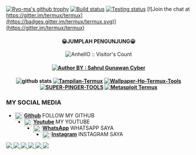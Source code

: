 [![Ryo-ma's github trophy](https://github-profile-trophy.vercel.app/?username=Bang-Sahrul-Gunawan-Cyber&row=1)](https://github.com/Bang-Sahrul-Gunawan-Cyber/github-profile-trophy)
[![Build status](https://github.com/termux/termux-app/workflows/Build/badge.svg)](https://github.com/termux/termux-app/actions)
[![Testing status](https://github.com/termux/termux-app/workflows/Unit%20tests/badge.svg)](https://github.com/termux/termux-app/actions)
[![Join the chat at https://gitter.im/termux/termux](https://badges.gitter.im/termux/termux.svg)](https://gitter.im/termux/termux)
<h4 align="center">😀JUMPLAH PENGUNJUNG😀</h4>

<p align="center"><img src="https://profile-counter.glitch.me/{Bang-Sahrul-Gunawan-Cyber}/count.svg" alt="AnhellO :: Visitor's Count" /></p>

<h4 align="center">
<a href="#"><img title="Author BY : Sahrul Gunawan Cyber" src="https://img.shields.io/badge/AUTHOR%20BY-SAHRUL~%20GUNAWAN-yellow?colorA=%23ff0000&colorB=%23FFFF00&style=for-the-badge"></a> 
<h4 align="center">
</a>

![github stats](https://github-readme-stats.vercel.app/api?username=Bang-Sahrul-Gunawan-Cyber&show_icons=true&theme=dark)
<a href="https://github.com/Bang-Sahrul-Gunawan-Cyber/Tampilan-Termux"><img title="Tampilan-Termux" src="https://github-readme-stats.vercel.app/api/pin/?username=Bang-Sahrul-Gunawan-Cyber&repo=Tampilan-Termux&theme=vision-friendly-dark"></a>
<a href="https://github.com/Bang-Sahrul-Gunawan-Cyber/Wallpaper-Hp-Termux-Tools"><img title="Wallpaper-Hp-Termux-Tools" src="https://github-readme-stats.vercel.app/api/pin/?username=Bang-Sahrul-Gunawan-Cyber&repo=Wallpaper-Hp-Termux-Tools&theme=vision-friendly-dark"></a>
<a href="https://github.com/Bang-Sahrul-Gunawan-Cyber/SUPER-PINGER-TOOLS"><img title="SUPER-PINGER-TOOLS" src="https://github-readme-stats.vercel.app/api/pin/?username=Bang-Sahrul-Gunawan-Cyber&repo=SUPER-PINGER-TOOLS&theme=vision-friendly-dark"></a>
<a href="https://github.com/Bang-Sahrul-Gunawan-Cyber/Metasploit-Termux-stable"><img title="Metasploit Termux" src="https://github-readme-stats.vercel.app/api/pin/?username=Bang-Sahrul-Gunawan-Cyber&repo=Metasploit-Termux-stable&theme=vision-friendly-dark"></a>
<p align="center">

### MY SOCIAL MEDIA
* [<img alt="Dunia-Kode's Github" align="left" width="22px" src="https://cdn.jsdelivr.net/npm/simple-icons@v3/icons/github.svg" /> <b>Github</b>](https://github.com/Bang-Sahrul-Gunawan-Cyber) FOLLOW MY GITHUB<br />
* [<img alt="Dunia-Kode's Facebook" align="left" width="22px" src="https://cdn.jsdelivr.net/npm/simple-icons@v3/icons/youtube.svg" /> <b>Youtube</b>](https://youtu.be/E5pQiMRtCzg) MY YOUTUBE<br />
* [<img alt="Dunia-Kode's Whatsapp" align="left" width="22px" src="https://cdn.jsdelivr.net/npm/simple-icons@v3/icons/whatsapp.svg" /> <b>WhatsApp</b>](https://wa.me/6281333166254) WHATSAPP SAYA<br />
* [<img alt="Dunia-Kode's Instagram" align="left" width="22px" src="https://cdn.jsdelivr.net/npm/simple-icons@v3/icons/instagram.svg" /> <b>Instagram</b>](https://Instagram.com/wes_kadung_rewel) INSTAGRAM SAYA<br />

<p>
    <a href="https://a.paddle.com/v2/click/16413/119403?link=1227">
      <img src="https://img.shields.io/badge/Supported%20by-VSCode%20Power%20User%20%E2%86%92-gray.svg?colorA=655BE1&colorB=4F44D6&style=for-the-badge"/>
    </a>
    <a href="https://a.paddle.com/v2/click/16413/119403?link=2345">
      <img src="https://img.shields.io/badge/Supported%20by-Node%20Cli.com%20%E2%86%92-gray.svg?colorA=61c265&colorB=4CAF50&style=for-the-badge"/>
    <img src="https://img.shields.io/badge/Maintained%3F-Yes-green?style=for-the-badge">
    <img src="https://img.shields.io/github/license/adi1090x/termux-style?style=for-the-badge">
    <img src="https://www.code-inspector.com/project/22140/score/svg?colorA=655BE1&colorB=4F44D6&style=for-the-badge"/>
    <img src="https://www.code-inspector.com/project/22140/status/svg?colorA=655BE1&colorB=4F44D6&style=for-the-badge"/>
  </a>
  </p>
